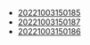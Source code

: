 - [20221003150185](/zet/20221003150185/README.md)
- [20221003150187](/zet/20221003150187/README.md)
- [20221003150186](/zet/20221003150186/README.md)
